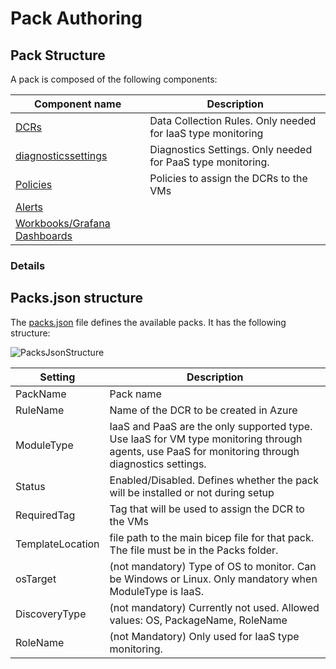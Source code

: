 # Pack Authoring

## Pack Structure

A pack is composed of the following components:

| Component name | Description |
| --- | --- |
| [DCRs](../modules/DCRs/) | Data Collection Rules. Only needed for IaaS type monitoring |
| [diagnosticssettings](../modules/diagnosticssettings/) | Diagnostics Settings. Only needed for PaaS type monitoring. |
| [Policies](../modules/policies/) | Policies to assign the DCRs to the VMs |
| [Alerts](../modules/alerts/) | |
| [Workbooks/Grafana Dashboards](../modules/workbooks/) | | 

### Details

## Packs.json structure

The [packs.json](../Packs/packs.json) file defines the available packs. It has the following structure:

![PacksJsonStructure](image-5.png)

| Setting | Description | 
| --- | --- |
| PackName | Pack name |
| RuleName | Name of the DCR to be created in Azure |
| ModuleType | IaaS and PaaS are the only supported type. Use IaaS for VM type monitoring through agents, use PaaS for monitoring through diagnostics settings. |
| Status | Enabled/Disabled. Defines whether the pack will be installed or not during setup |
| RequiredTag | Tag that will be used to assign the DCR to the VMs |
| TemplateLocation | file path to the main bicep file for that pack. The file must be in the Packs folder. |
| osTarget | (not mandatory) Type of OS to monitor. Can be Windows or Linux. Only mandatory when ModuleType is IaaS. |
| DiscoveryType | (not mandatory) Currently not used. Allowed values: OS, PackageName, RoleName |
| RoleName | (not Mandatory) Only used for IaaS type monitoring. |
